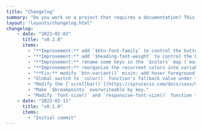 ```yaml
---
title: "Changelog"
summary: "Do you work on a project that requires a documentation? This theme is for you. It's a simple, clean and responsive theme for Eleventy."
layout: "layouts/changelog.html"
changelog:
    - date: "2023-02-02"
      title: "v0.2.0"
      items:
        - "**Improvement:** add `$btn-font-family` to control the button's font family."
        - "**Improvement:** add `$heading-font-weight` to control the heading's font-weight."
        - "**Improvement:** rename some keys in the `$colors` map (`mark-color` : `mark-foreground`, `code-color` : `code-foreground`)."
        - "**Improvement:** reorganize the recurrent colors into variables."
        - "**Fix:** modify `btn-variant()` mixin: add hover foreground color."
        - "Global switch to `color()` function's fallback value under the [`$settings`](https://sprucecss.com/docs/sass/variables#settings) map."
        - "Modify the [`scrollbar()`](https://sprucecss.com/docs/sass/mixins#scrollbar) mixin to accept hover thumb background-color value."
        - "Make `$breakpoints` overwriteable by key."
        - "Modify `font-size()` and `responsive-font-size()` function to accept optimal size value. The optimal value will fallback to a global settnigs under the `$settings` map."
    - date: "2023-02-11"
      title: "v0.1.0"
      items:
        - "Initial commit"
---
```


